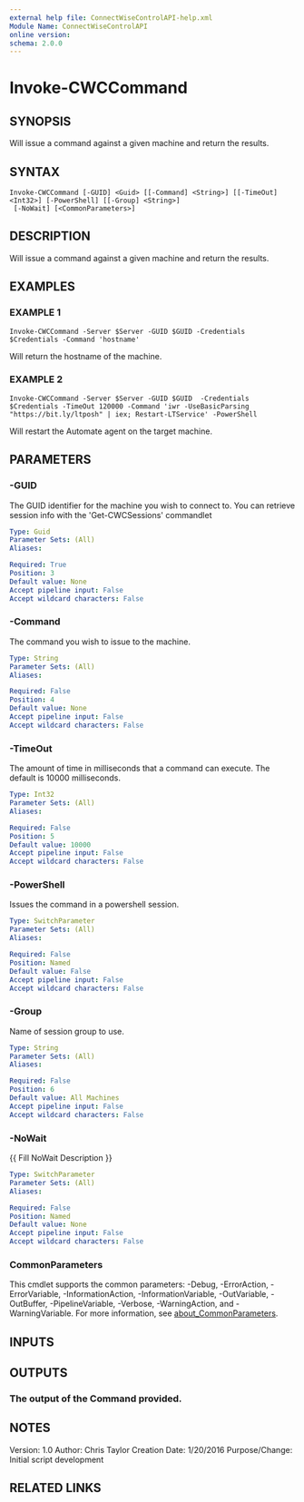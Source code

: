 ```yaml
---
external help file: ConnectWiseControlAPI-help.xml
Module Name: ConnectWiseControlAPI
online version:
schema: 2.0.0
---
```


# Invoke-CWCCommand

## SYNOPSIS
Will issue a command against a given machine and return the results.

## SYNTAX

```
Invoke-CWCCommand [-GUID] <Guid> [[-Command] <String>] [[-TimeOut] <Int32>] [-PowerShell] [[-Group] <String>]
 [-NoWait] [<CommonParameters>]
```

## DESCRIPTION
Will issue a command against a given machine and return the results.

## EXAMPLES

### EXAMPLE 1
```
Invoke-CWCCommand -Server $Server -GUID $GUID -Credentials $Credentials -Command 'hostname'
```

Will return the hostname of the machine.

### EXAMPLE 2
```
Invoke-CWCCommand -Server $Server -GUID $GUID  -Credentials $Credentials -TimeOut 120000 -Command 'iwr -UseBasicParsing "https://bit.ly/ltposh" | iex; Restart-LTService' -PowerShell
```

Will restart the Automate agent on the target machine.

## PARAMETERS

### -GUID
The GUID identifier for the machine you wish to connect to.
You can retrieve session info with the 'Get-CWCSessions' commandlet

```yaml
Type: Guid
Parameter Sets: (All)
Aliases:

Required: True
Position: 3
Default value: None
Accept pipeline input: False
Accept wildcard characters: False
```

### -Command
The command you wish to issue to the machine.

```yaml
Type: String
Parameter Sets: (All)
Aliases:

Required: False
Position: 4
Default value: None
Accept pipeline input: False
Accept wildcard characters: False
```

### -TimeOut
The amount of time in milliseconds that a command can execute.
The default is 10000 milliseconds.

```yaml
Type: Int32
Parameter Sets: (All)
Aliases:

Required: False
Position: 5
Default value: 10000
Accept pipeline input: False
Accept wildcard characters: False
```

### -PowerShell
Issues the command in a powershell session.

```yaml
Type: SwitchParameter
Parameter Sets: (All)
Aliases:

Required: False
Position: Named
Default value: False
Accept pipeline input: False
Accept wildcard characters: False
```

### -Group
Name of session group to use.

```yaml
Type: String
Parameter Sets: (All)
Aliases:

Required: False
Position: 6
Default value: All Machines
Accept pipeline input: False
Accept wildcard characters: False
```

### -NoWait
{{ Fill NoWait Description }}

```yaml
Type: SwitchParameter
Parameter Sets: (All)
Aliases:

Required: False
Position: Named
Default value: None
Accept pipeline input: False
Accept wildcard characters: False
```

### CommonParameters
This cmdlet supports the common parameters: -Debug, -ErrorAction, -ErrorVariable, -InformationAction, -InformationVariable, -OutVariable, -OutBuffer, -PipelineVariable, -Verbose, -WarningAction, and -WarningVariable. For more information, see [about_CommonParameters](http://go.microsoft.com/fwlink/?LinkID=113216).

## INPUTS

## OUTPUTS

### The output of the Command provided.
## NOTES
Version:        1.0
Author:         Chris Taylor
Creation Date:  1/20/2016
Purpose/Change: Initial script development

## RELATED LINKS

